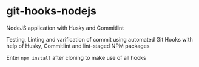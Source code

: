 # git-hooks-nodejs
NodeJS application with Husky and Commitlint

Testing, Linting and varification of commit using automated Git Hooks with help of Husky, Commitlint and lint-staged NPM packages

Enter `npm install` after cloning to make use of all hooks
